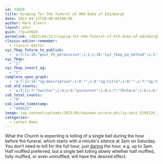 ```yaml
---
id: 23028
title: Ringing for the funeral of HRH Duke of Edinburgh
date: 2021-04-12T20:08:04+00:00
author: Mark Elvers
layout: post
guid: /?p=23028
permalink: /2021/04/12/ringing-for-the-funeral-of-hrh-duke-of-edinburgh/
classic-editor-remember:
  - classic-editor
xyz_fbap_future_to_publish:
  - 'a:3:{s:18:"post_fb_permission";i:1;s:18:"xyz_fbap_po_method";s:1:"2";s:16:"xyz_fbap_message";s:62:"News item added to the CCCBR website: {POST_TITLE} {PERMALINK}";}'
xyz_fbap:
  - "1"
xyz_fbap_insert_og:
  - "1"
complete_open_graph:
  - 'a:7:{s:14:"og:description";s:0:"";s:8:"og:title";s:0:"";s:7:"og:type";s:0:"";s:12:"twitter:card";s:7:"summary";s:15:"twitter:creator";s:0:"";s:19:"twitter:description";s:0:"";s:8:"og:image";s:0:"";}'
ssb_old_counts:
  - 'a:5:{s:7:"twitter";i:0;s:9:"pinterest";i:0;s:7:"fbshare";i:0;s:6:"reddit";i:0;s:6:"tumblr";N;}'
ssb_total_counts:
  - "0"
ssb_cache_timestamp:
  - "450521"
image: /wp-content/uploads/2021/04/skynews-prince-philip-obit_5294220.jpg
categories:
  - Latest News
---
```

What the Church is expecting is tolling of a single bell during the hour before the funeral, which starts with a minute&apos;s silence at 3pm on Saturday. You don’t need to toll for the full hour, just <u>during</u> the hour, e.g. up to 3pm. Half muffled preferred, but a single bell tolling slowly whether half muffled, fully muffled, or even unmuffled, will have the desired effect.
